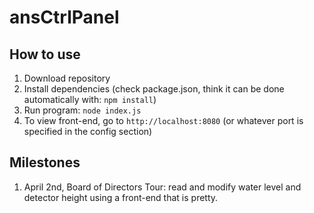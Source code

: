 # ansCtrlPanel
## How to use
1. Download repository
2. Install dependencies (check package.json, think it can be done automatically with: `npm install`)
3. Run program: `node index.js`
4. To view front-end, go to `http://localhost:8080` (or whatever port is specified in the config section)

## Milestones
1. April 2nd, Board of Directors Tour: read and modify water level and detector height using a front-end that is pretty.
